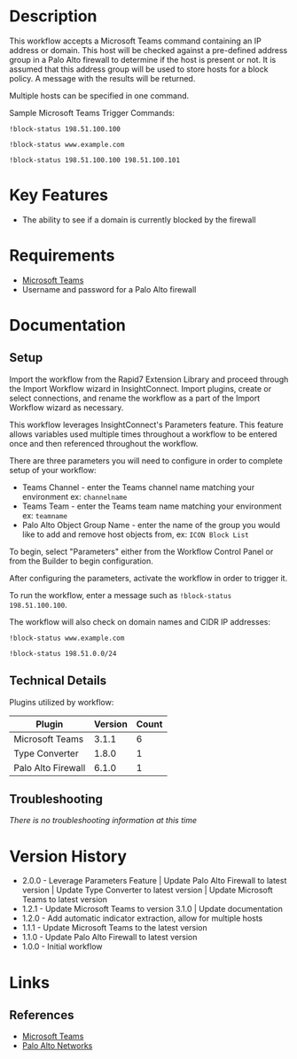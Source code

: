 # Description

This workflow accepts a Microsoft Teams command containing an IP address or domain. This host will be checked against a pre-defined address group in a Palo Alto firewall to determine if the host is present or not. It is assumed that this address group will be used to store hosts for a block policy. A message with the results will be returned.

Multiple hosts can be specified in one command.

Sample Microsoft Teams Trigger Commands:

`!block-status 198.51.100.100`

`!block-status www.example.com`

`!block-status 198.51.100.100 198.51.100.101`

# Key Features

* The ability to see if a domain is currently blocked by the firewall

# Requirements

* [Microsoft Teams](https://insightconnect.help.rapid7.com/docs/microsoft-teams)
* Username and password for a Palo Alto firewall

# Documentation

## Setup

Import the workflow from the Rapid7 Extension Library and proceed through the Import Workflow wizard in InsightConnect. Import plugins, create or select connections, and rename the workflow as a part of the Import Workflow wizard as necessary.

This workflow leverages InsightConnect's Parameters feature. This feature allows variables used multiple times throughout a workflow to be entered once and then referenced throughout the workflow. 

There are three parameters you will need to configure in order to complete setup of your workflow:

* Teams Channel - enter the Teams channel name matching your environment ex: `channelname`
* Teams Team - enter the Teams team name matching your environment ex: `teamname`
* Palo Alto Object Group Name - enter the name of the group you would like to add and remove host objects from, ex: `ICON Block List`

To begin, select "Parameters" either from the Workflow Control Panel or from the Builder to begin configuration.

After configuring the parameters, activate the workflow in order to trigger it.

To run the workflow, enter a message such as `!block-status 198.51.100.100`. 

The workflow will also check on domain names and CIDR IP addresses:

`!block-status www.example.com`

`!block-status 198.51.0.0/24`

## Technical Details

Plugins utilized by workflow:

|Plugin|Version|Count|
|----|----|--------|
|Microsoft Teams|3.1.1|6|
|Type Converter|1.8.0|1|
|Palo Alto Firewall|6.1.0|1|


## Troubleshooting

_There is no troubleshooting information at this time_

# Version History

* 2.0.0 - Leverage Parameters Feature | Update Palo Alto Firewall to latest version | Update Type Converter to latest version | Update Microsoft Teams to latest version
* 1.2.1 - Update Microsoft Teams to version 3.1.0 | Update documentation
* 1.2.0 - Add automatic indicator extraction, allow for multiple hosts
* 1.1.1 - Update Microsoft Teams to the latest version
* 1.1.0 - Update Palo Alto Firewall to latest version
* 1.0.0 - Initial workflow

# Links

## References

* [Microsoft Teams](https://teams.microsoft.com/)
* [Palo Alto Networks](https://www.paloaltonetworks.com/)
